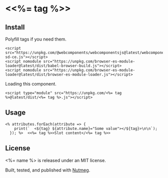 &lt;<%= tag %>&gt;
====

Install
----

Polyfill tags if you need them.

```
<script src="https://unpkg.com/@webcomponents/webcomponentsjs@latest/webcomponents-sd-ce.js"></script>
<script nomodule src="https://unpkg.com/browser-es-module-loader@latest/dist/babel-browser-build.js"></script>
<script nomodule src="https://unpkg.com/browser-es-module-loader@latest/dist/browser-es-module-loader.js"></script>
```

Loading this component.

```
<script type="module" src="https://unpkg.com/<%= tag %>@latest/dist/<%= tag %>.js"></script>

```

Usage
----

```
<% attributes.forEach(attribute => {
    print(`  <${tag} ${attribute.name}="Some value"></${tag}>\n\n`);
  }); %>  <<%= tag %>>Slot content</<%= tag %>>
```

License
----

<%= name %> is released under an MIT license.

Built, tested, and published with [Nutmeg](https://nutmeg.tools).

